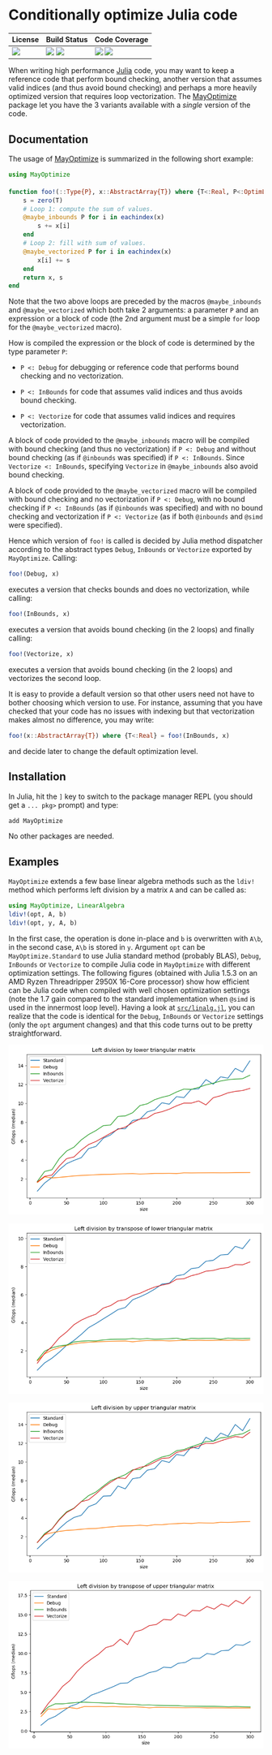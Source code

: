 # Conditionally optimize Julia code

| **License**                     | **Build Status**                                                | **Code Coverage**                                                   |
|:--------------------------------|:----------------------------------------------------------------|:--------------------------------------------------------------------|
| [![][license-img]][license-url] | [![][travis-img]][travis-url] [![][appveyor-img]][appveyor-url] | [![][coveralls-img]][coveralls-url] [![][codecov-img]][codecov-url] |

When writing high performance [Julia][julia-url] code, you may want to keep a
reference code that perform bound checking, another version that assumes valid
indices (and thus avoid bound checking) and perhaps a more heavily optimized
version that requires loop vectorization.  The [MayOptimize][repository-url]
package let you have the 3 variants available with a *single* version of the
code.


## Documentation

The usage of [MayOptimize][repository-url] is summarized in the following short
example:

```julia
using MayOptimize

function foo!(::Type{P}, x::AbstractArray{T}) where {T<:Real, P<:OptimLevel}
    s = zero(T)
    # Loop 1: compute the sum of values.
    @maybe_inbounds P for i in eachindex(x)
        s += x[i]
    end
    # Loop 2: fill with sum of values.
    @maybe_vectorized P for i in eachindex(x)
        x[i] += s
    end
    return x, s
end
```

Note that the two above loops are preceded by the macros `@maybe_inbounds` and
`@maybe_vectorized` which both take 2 arguments: a parameter `P` and an
expression or a block of code (the 2nd argument must be a simple `for` loop for
the `@maybe_vectorized` macro).

How is compiled the expression or the block of code is determined by the
type parameter `P`:

- `P <: Debug` for debugging or reference code that performs bound checking and
  no vectorization.

- `P <: InBounds` for code that assumes valid indices and thus avoids bound
  checking.

- `P <: Vectorize` for code that assumes valid indices and requires
  vectorization.

A block of code provided to the `@maybe_inbounds` macro will be compiled with
bound checking (and thus no vectorization) if `P <: Debug` and without bound
checking (as if `@inbounds` was specified) if `P <: InBounds`.  Since
`Vectorize <: InBounds`, specifying `Vectorize` in `@maybe_inbounds` also avoid
bound checking.

A block of code provided to the `@maybe_vectorized` macro will be compiled with
bound checking and no vectorization if `P <: Debug`, with no bound checking if
`P <: InBounds` (as if `@inbounds` was specified) and with no bound checking
and vectorization if `P <: Vectorize` (as if both `@inbounds` and `@simd` were
specified).

Hence which version of `foo!` is called is decided by Julia method dispatcher
according to the abstract types `Debug`, `InBounds` or `Vectorize` exported by
`MayOptimize`.  Calling:

```julia
foo!(Debug, x)
```

executes a version that checks bounds and does no vectorization, while calling:

```julia
foo!(InBounds, x)
```

executes a version that avoids bound checking (in the 2 loops) and finally
calling:

```julia
foo!(Vectorize, x)
```
executes a version that avoids bound checking (in the 2 loops) and vectorizes
the second loop.

It is easy to provide a default version so that other users need not have to
bother choosing which version to use.  For instance, assuming that you have
checked that your code has no issues with indexing but that vectorization makes
almost no difference, you may write:

```julia
foo!(x::AbstractArray{T}) where {T<:Real} = foo!(InBounds, x)
```

and decide later to change the default optimization level.


## Installation

In Julia, hit the `]` key to switch to the package manager REPL (you should get
a `... pkg>` prompt) and type:

```julia
add MayOptimize
```

No other packages are needed.


## Examples

`MayOptimize` extends a few base linear algebra methods such as the `ldiv!`
method which performs left division by a matrix `A` and can be called as:

```julia
using MayOptimize, LinearAlgebra
ldiv!(opt, A, b)
ldiv!(opt, y, A, b)
```

In the first case, the operation is done in-place and `b` is overwritten with
`A\b`, in the second case, `A\b` is stored in `y`.  Argument `opt` can be
`MayOptimize.Standard` to use Julia standard method (probably BLAS), `Debug`,
`InBounds` or `Vectorize` to compile Julia code in `MayOptimize` with different
optimization settings.  The following figures (obtained with Julia 1.5.3 on an
AMD Ryzen Threadripper 2950X 16-Core processor) show how efficient can be Julia
code when compiled with well chosen optimization settings (note the 1.7 gain
compared to the standard implementation when `@simd` is used in the innermost
loop level).  Having a look at [`src/linalg.jl`](src/linalg.jl), you can
realize that the code is identical for the `Debug`, `InBounds` or `Vectorize`
settings (only the `opt` argument changes) and that this code turns out to be
pretty straightforward.

![Left division by a lower triangular matrix](figs/ldiv-L-median.png "")

![Left division by the transpose of a lower triangular matrix](figs/ldiv-Lt-median.png "")

![Left division by an upper triangular matrix](figs/ldiv-R-median.png "")

![Left division by the transpose of an upper triangular matrix](figs/ldiv-Rt-median.png "")


[repository-url]:  https://github.com/emmt/MayOptimize.jl

[doc-dev-img]: https://img.shields.io/badge/docs-dev-blue.svg
[doc-dev-url]: https://emmt.github.io/MayOptimize.jl/dev

[license-url]: ./LICENSE.md
[license-img]: http://img.shields.io/badge/license-MIT-brightgreen.svg?style=flat

[travis-img]: https://travis-ci.org/emmt/MayOptimize.jl.svg?branch=master
[travis-url]: https://travis-ci.org/emmt/MayOptimize.jl

[appveyor-img]: https://ci.appveyor.com/api/projects/status/github/emmt/MayOptimize.jl?branch=master
[appveyor-url]: https://ci.appveyor.com/project/emmt/MayOptimize-jl/branch/master

[coveralls-img]: https://coveralls.io/repos/emmt/MayOptimize.jl/badge.svg?branch=master&service=github
[coveralls-url]: https://coveralls.io/github/emmt/MayOptimize.jl?branch=master

[codecov-img]: http://codecov.io/github/emmt/MayOptimize.jl/coverage.svg?branch=master
[codecov-url]: http://codecov.io/github/emmt/MayOptimize.jl?branch=master

[julia-url]: https://julialang.org/
[julia-pkgs-url]: https://pkg.julialang.org/

